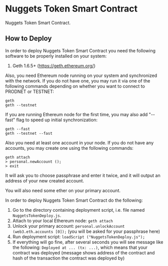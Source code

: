 # Nuggets Token Smart Contract #

Nuggets Token Smart Contract.

## How to Deploy ##

In order to deploy Nuggets Token Smart Contract you need the following software
to be properly installed on your system:

1. Geth 1.6.5+ (https://geth.ethereum.org/)

Also, you need Ethereum node running on your system and synchronized with the
network.  If you do not have one, you may run it via one of the following
commands depending on whether you want to connect to PRODNET or TESTNET:

    geth
    geth --testnet

If you are running Ethereum node for the first time, you may also add "--fast"
flag to speed up initial synchronization:

    geth --fast
    geth --testnet --fast

Also you need at least one account in your node.  If you do not have any
accounts, you may create one using the following commands:

    geth attach
    > personal.newAccount ();
    > exit

It will ask you to choose passphrase and enter it twice, and it will output an
address of your new created account.

You will also need some ether on your primary account.

In order to deploy Nuggets Token Smart Contract do the following:

1. Go to the directory containing deployment script, i.e. file named
   `NuggetsTokenDeploy.js`.
2. Attach to your local Ethereum node: `geth attach`
3. Unlock your primary account:
   `personal.unlockAccount (web3.eth.accounts [0]);` (you will be
   asked for your passphrase here)
4. Run deployment script: `loadScript ("NuggetsTokenDeploy.js");`
5. If everything will go fine, after several seconds you will see message like
   the following: `Deployed at ... (tx: ...)`,
   which means that your contract was deployed (message shows address of the
   contract and hash of the transaction the contract was deployed by)
